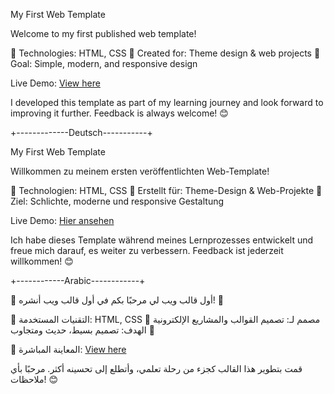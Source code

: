 My First Web Template

Welcome to my first published web template!

🔹 Technologies: HTML, CSS
🔹 Created for: Theme design & web projects
🔹 Goal: Simple, modern, and responsive design

Live Demo: [View here](https://omar-dello.github.io/my-first-template/)

I developed this template as part of my learning journey and look forward to improving it further. Feedback is always welcome! 😊

+-------------Deutsch-----------+

My First Web Template

Willkommen zu meinem ersten veröffentlichten Web-Template! 

🔹 Technologien: HTML, CSS
🔹 Erstellt für: Theme-Design & Web-Projekte
🔹 Ziel: Schlichte, moderne und responsive Gestaltung

 Live Demo: [Hier ansehen](https://omar-dello.github.io/my-first-template/)

Ich habe dieses Template während meines Lernprozesses entwickelt und freue mich darauf, es weiter zu verbessern. Feedback ist jederzeit willkommen! 😊

+------------Arabic------------+

🚀 أول قالب ويب لي
مرحبًا بكم في أول قالب ويب أنشره! 🎉

🔹 التقنيات المستخدمة: HTML, CSS
🔹 مصمم لـ: تصميم القوالب والمشاريع الإلكترونية
🔹 الهدف: تصميم بسيط، حديث ومتجاوب

📌 المعاينة المباشرة: [View here](https://omar-dello.github.io/my-first-template/)

قمت بتطوير هذا القالب كجزء من رحلة تعلمي، وأتطلع إلى تحسينه أكثر. مرحبًا بأي ملاحظات! 😊
